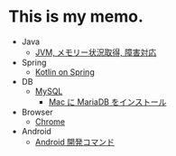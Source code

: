 # This is my memo.

* Java
  * [JVM, メモリー状況取得, 障害対応](java/java_analyze.md)
* Spring
  * [Kotlin on Spring](spring/Kotlin_on_Spring.md)
* DB
  * [MySQL](mysql/mysql.md)
    * [Mac に MariaDB をインストール](mysql/install_mariadb_on_mac.md)
* Browser
  * [Chrome](browser/chrome.md)
* Android
  * [Android 開発コマンド](android/android/android_dev_command.md)

